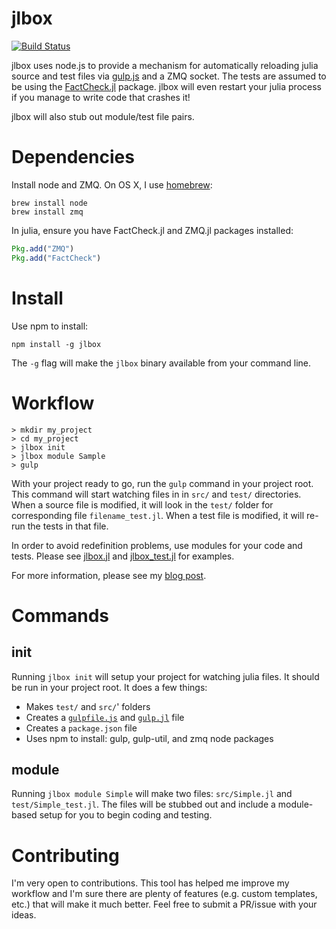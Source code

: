 # jlbox

[![Build Status](https://travis-ci.org/compressed/jlbox.png)](https://travis-ci.org/compressed/jlbox)

jlbox uses node.js to provide a mechanism for automatically reloading julia source and test files via [gulp.js](http://gulpjs.com/) and a ZMQ socket. The tests are assumed to be using the [FactCheck.jl](https://github.com/zachallaun/FactCheck.jl) package. jlbox will even restart your julia process if you manage to write code that crashes it!

jlbox will also stub out module/test file pairs.

# Dependencies

Install node and ZMQ. On OS X, I use [homebrew](http://brew.sh/):

```shell
brew install node
brew install zmq
```

In julia, ensure you have FactCheck.jl and ZMQ.jl packages installed:

```julia
Pkg.add("ZMQ")
Pkg.add("FactCheck")
```

# Install

Use npm to install:

```shell
npm install -g jlbox
```

The `-g` flag will make the `jlbox` binary available from your command line.

# Workflow

```shell
> mkdir my_project
> cd my_project
> jlbox init
> jlbox module Sample
> gulp
```

With your project ready to go, run the `gulp` command in your project root. This command will start watching files in in `src/` and `test/` directories. When a source file is modified, it will look in the `test/` folder for corresponding file `filename_test.jl`. When a test file is modified, it will re-run the tests in that file.

In order to avoid redefinition problems, use modules for your code and tests. Please see [jlbox.jl](src/templates/jlbox.jl) and [jlbox_test.jl](src/templates/jlbox_test.jl) for examples.

For more information, please see my [blog post](http://techstrings.com/2014/02/28/realtime-testing-with-julia-gulpjs-zmq/).

# Commands

## init

Running `jlbox init` will setup your project for watching julia files. It should be run in your project root. It does a few things:

- Makes `test/` and `src/`' folders
- Creates a [`gulpfile.js`](src/gulpfile.js) and [`gulp.jl`](src/gulp.jl) file
- Creates a `package.json` file
- Uses npm to install: gulp, gulp-util, and zmq node packages

## module

Running `jlbox module Simple` will make two files: `src/Simple.jl` and `test/Simple_test.jl`. The files will be stubbed out and include a module-based setup for you to begin coding and testing.

# Contributing

I'm very open to contributions. This tool has helped me improve my workflow and I'm sure there are plenty of features (e.g. custom templates, etc.) that will make it much better. Feel free to submit a PR/issue with your ideas.
